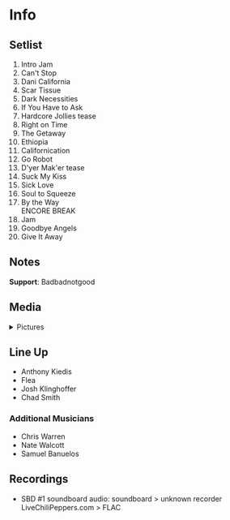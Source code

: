 # Info

## Setlist

1. Intro Jam
2. Can't Stop
3. Dani California
4. Scar Tissue
5. Dark Necessities
6. If You Have to Ask
7. Hardcore Jollies tease
8. Right on Time
9. The Getaway
10. Ethiopia
11. Californication
12. Go Robot
13. D'yer Mak'er tease
14. Suck My Kiss
15. Sick Love
16. Soul to Squeeze
17. By the Way
<br> ENCORE BREAK
18. Jam
19. Goodbye Angels
20. Give It Away

## Notes

**Support**: Badbadnotgood

## Media 

<details>
  <summary>Pictures</summary>
  <!--<img alt="Setlist" title="Setlist" src="_.jpg" height="200" />
  <img alt="Clipping" title="Clipping" src="_.jpg" height="200" />
  <img alt="Flyer" title="Flyer" src="_.jpg" height="200" />-->
</details>

## Line Up

* Anthony Kiedis
* Flea
* Josh Klinghoffer
* Chad Smith

### Additional Musicians

* Chris Warren  
* Nate Walcott  
* Samuel Banuelos

## Recordings

* SBD #1 soundboard audio: soundboard > unknown recorder LiveChiliPeppers.com > FLAC